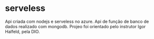 # serveless
Api criada com nodejs e serveless no azure.
Api de função de banco de dados realizado com mongodb. Projeo foi orientado pelo instrutor 
Igor Halfeld, pela DIO.
